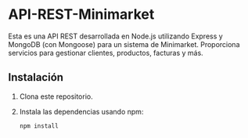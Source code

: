 # API-REST-Minimarket

Esta es una API REST desarrollada en Node.js utilizando Express y MongoDB (con Mongoose) para un sistema de Minimarket. Proporciona servicios para gestionar clientes, productos, facturas y más.

## Instalación

1. Clona este repositorio.
2. Instala las dependencias usando npm:

   ```bash
   npm install
